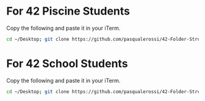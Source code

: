 # For 42 Piscine Students

Copy the following and paste it in your iTerm.

```sh
cd ~/Desktop; git clone https://github.com/pasqualerossi/42-Folder-Structure.git 42fs; 42fs/gen.sh 42fs/piscine.fs
```

# For 42 School Students

Copy the following and paste it in your iTerm.

```sh
cd ~/Desktop; git clone https://github.com/pasqualerossi/42-Folder-Structure.git 42fs; 42fs/gen.sh 42fs/school.fs
```
